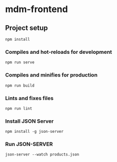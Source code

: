# mdm-frontend

## Project setup
```
npm install
```

### Compiles and hot-reloads for development
```
npm run serve
```

### Compiles and minifies for production
```
npm run build
```

### Lints and fixes files
```
npm run lint
```

### Install JSON Server
```
npm install -g json-server
```

### Run JSON-SERVER 
```
json-server --watch products.json
```
